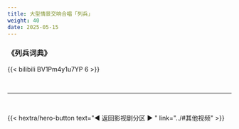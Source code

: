 ```yaml
---
title: 大型情景交响合唱「列兵」
weight: 40
date: 2025-05-15
---
```


### 《列兵词典》

{{< bilibili BV1Pm4y1u7YP 6 >}}


<br>
<hr>
<br>

{{< hextra/hero-button text="◀ 返回影视剧分区 ▶ " link="../#其他视频" >}}